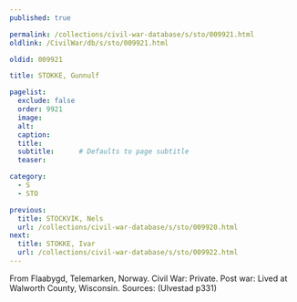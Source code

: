 ```yaml
---
published: true

permalink: /collections/civil-war-database/s/sto/009921.html
oldlink: /CivilWar/db/s/sto/009921.html

oldid: 009921

title: STOKKE, Gunnulf

pagelist:
  exclude: false
  order: 9921
  image: 
  alt:
  caption:
  title:
  subtitle:      # Defaults to page subtitle
  teaser:

category: 
  - S 
  - STO

previous:
  title: STOCKVIK, Nels
  url: /collections/civil-war-database/s/sto/009920.html  
next:
  title: STOKKE, Ivar
  url: /collections/civil-war-database/s/sto/009922.html   
---
```

From Flaabygd, Telemarken, Norway. Civil War: Private. Post war: Lived at Walworth County, Wisconsin. Sources: (Ulvestad p331)